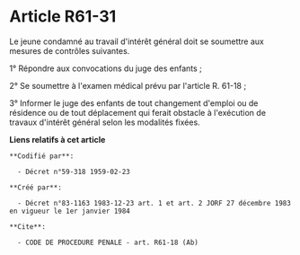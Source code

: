 # Article R61-31

Le jeune condamné au travail d'intérêt général doit se soumettre aux mesures de contrôles suivantes.

1° Répondre aux convocations du juge des enfants ;

2° Se soumettre à l'examen médical prévu par l'article R. 61-18 ;

3° Informer le juge des enfants de tout changement d'emploi ou de résidence ou de tout déplacement qui ferait obstacle à
l'exécution de travaux d'intérêt général selon les modalités fixées.

**Liens relatifs à cet article**

	**Codifié par**:

	  - Décret n°59-318 1959-02-23

	**Créé par**:

	  - Décret n°83-1163 1983-12-23 art. 1 et art. 2 JORF 27 décembre 1983 en vigueur le 1er janvier 1984

	**Cite**:

	  - CODE DE PROCEDURE PENALE - art. R61-18 (Ab)
